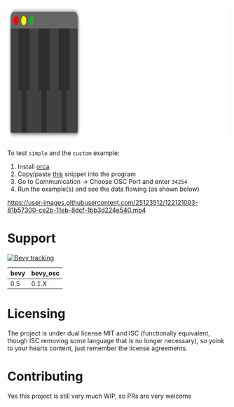 
<div align="left">
<a href="https://github.com/BlackPhlox/bevy_osc"><img src="https://raw.githubusercontent.com/BlackPhlox/BlackPhlox/master/bevy_osc.svg" width="1300" height="310" alt="bevy_osc"></a>
</div>

To test `simple` and the `custom` example:
1. Install [orca](https://hundredrabbits.itch.io/orca)
2. Copy/paste [this](https://git.sr.ht/~rabbits/orca-examples/tree/master/basics/_osc.orca) snippet into the program 
3. Go to Communication -> Choose OSC Port and enter `34254`
4. Run the example(s) and see the data flowing (as shown below)

https://user-images.githubusercontent.com/25123512/122121093-81b57300-ce2b-11eb-8dcf-1bb3d224e540.mp4

# Support
[![Bevy tracking](https://img.shields.io/badge/Bevy%20tracking-released%20version-lightblue)](https://github.com/bevyengine/bevy/blob/main/docs/plugins_guidelines.md#main-branch-tracking)

|bevy|bevy_osc|
|---|---|
|0.5|0.1.X|

# Licensing
The project is under dual license MIT and ISC (functionally equivalent, though ISC removing some language that is no longer necessary), so yoink to your hearts content, just remember the license agreements.

# Contributing
Yes this project is still very much WIP, so PRs are very welcome
